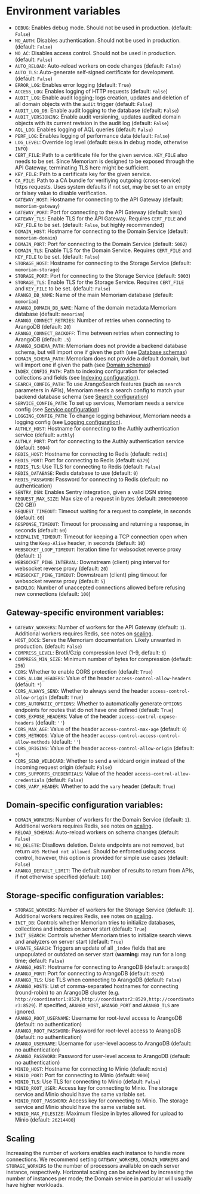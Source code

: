 # Environment variables

- `DEBUG`: Enables debug mode. Should not be used in production. (default: `False`)
- `NO_AUTH`: Disables authentication. Should not be used in production. (default: `False`)
- `NO_AC`: Disables access control. Should not be used in production. (default: `False`)
- `AUTO_RELOAD`: Auto-reload workers on code changes (default: `False`)
- `AUTO_TLS`: Auto-generate self-signed certificate for development. (default: `False`)
- `ERROR_LOG`: Enables error logging (default: `True`)
- `ACCESS_LOG`: Enables logging of HTTP requests (default: `False`)
- `AUDIT_LOG`: Enable audit logging; logs creation, updates and deletion of all domain objects with the `audit` trigger (default: `False`)
- `AUDIT_LOG_DB`: Enable audit logging to the database (default: `False`)
- `AUDIT_VERSIONING`: Enable audit versioning, updates audited domain objects with its current revision in the audit log (default: `False`)
- `AQL_LOG`: Enables logging of AQL queries (default: `False`)
- `PERF_LOG`: Enables logging of performance data (default: `False`)
- `LOG_LEVEL`: Override log level (default: `DEBUG` in debug mode, otherwise `INFO`)
- `CERT_FILE`: Path to a certificate file for the given service. `KEY_FILE` also needs to be set. Since Memoriam is designed to be exposed through the API Gateway, terminating TLS here might be sufficient.
- `KEY_FILE`: Path to a certificate key for the given service.
- `CA_FILE`: Path to a CA bundle for verifiying outgoing (cross-service) https requests. Uses system defaults if not set, may be set to an empty or falsey value to disable verification.
- `GATEWAY_HOST`: Hostname for connecting to the API Gateway (default: `memoriam-gateway`)
- `GATEWAY_PORT`: Port for connecting to the API Gateway (default: `5001`)
- `GATEWAY_TLS`: Enable TLS for the API Gateway. Requires `CERT_FILE` and `KEY_FILE` to be set. (default: `False`, but highly recommended)
- `DOMAIN_HOST`: Hostname for connecting to the Domain Service (default: `memoriam-domain`)
- `DOMAIN_PORT`: Port for connecting to the Domain Service (default: `5002`)
- `DOMAIN_TLS`: Enable TLS for the Domain Service. Requires `CERT_FILE` and `KEY_FILE` to be set. (default: `False`)
- `STORAGE_HOST`: Hostname for connecting to the Storage Service (default: `memoriam-storage`)
- `STORAGE_PORT`: Port for connecting to the Storage Service (default: `5003`)
- `STORAGE_TLS`: Enable TLS for the Storage Service. Requires `CERT_FILE` and `KEY_FILE` to be set. (default: `False`)
- `ARANGO_DB_NAME`: Name of the main Memoriam database (default: `memoriam`)
- `ARANGO_DOMAIN_DB_NAME`: Name of the domain metadata Memoriam database (default: `memoriam`)
- `ARANGO_CONNECT_RETRIES`: Number of retries when connecting to ArangoDB (default: `20`)
- `ARANGO_CONNECT_BACKOFF`: Time between retries when connecting to ArangoDB (default: `.5`)
- `ARANGO_SCHEMA_PATH`: Memoriam does not provide a backend database schema, but will import one if given the path (see [Database schemas](database-schemas.md))
- `DOMAIN_SCHEMA_PATH`: Memoriam does not provide a default domain, but will import one if given the path (see [Domain schemas](domain-schemas.md))
- `INDEX_CONFIG_PATH`: Path to indexing configuration for selected collections and fields (see [Indexing configuration](indexing-configuration.md)). 
- `SEARCH_CONFIG_PATH`: To use ArangoSearch features (such as `search` parameters in APIs), Memoriam needs a search config to match your backend database schema (see [Search configuration](search-configuration.md))
- `SERVICE_CONFIG_PATH`: To set up services, Memoriam needs a service config (see [Service configuration](service-configuration.md))
- `LOGGING_CONFIG_PATH`: To change logging behaviour, Memoriam needs a logging config (see [Logging configuration](logging-configuration.md)). 
- `AUTHLY_HOST`: Hostname for connecting to the Authly authentication service (default: `authly`)
- `AUTHLY_PORT`: Port for connecting to the Authly authentication service (default: `5004`)
- `REDIS_HOST`: Hostname for connecting to Redis (default: `redis`)
- `REDIS_PORT`: Port for connecting to Redis (default: `6379`)
- `REDIS_TLS`: Use TLS for connecting to Redis (default: `False`)
- `REDIS_DATABASE`: Redis database to use (default: `0`)
- `REDIS_PASSWORD`: Password for connecting to Redis (default: no authentication)
- `SENTRY_DSN`: Enables Sentry integration, given a valid DSN string
- `REQUEST_MAX_SIZE`: Max size of a request in bytes (default: `20000000000` (20 GB))
- `REQUEST_TIMEOUT`: Timeout waiting for a request to complete, in seconds (default: `60`)
- `RESPONSE_TIMEOUT`: Timeout for processing and returning a response, in seconds (default: `60`)
- `KEEPALIVE_TIMEOUT`: Timeout for keeping a TCP connection open when using the `Keep-Alive` header, in seconds (default: `10`)
- `WEBSOCKET_LOOP_TIMEOUT`: Iteration time for websocket reverse proxy (default: `1`)
- `WEBSOCKET_PING_INTERVAL`: Downstream (client) ping interval for websocket reverse proxy (default: `20`)
- `WEBSOCKET_PING_TIMEOUT`: Downstream (client) ping timeout for websocket reverse proxy (default: `5`)
- `BACKLOG`: Number of unaccepted connections allowed before refusing new connections (default: `100`)

## Gateway-specific environment variables:

- `GATEWAY_WORKERS`: Number of workers for the API Gateway (default: `1`). Additional workers requires Redis, see notes on [scaling](environment-variables.md#scaling).
- `HOST_DOCS`: Serve the Memoriam documentation. Likely unwanted in production. (default: `False`)
- `COMPRESS_LEVEL`: Brotli/Gzip compression level (1-9, default: `6`)
- `COMPRESS_MIN_SIZE`: Minimum number of bytes for compression (default: `256`)
- `CORS`: Whether to enable CORS protection (default: `True`)
- `CORS_ALLOW_HEADERS`: Value of the header `access-control-allow-headers` (default: `*`)
- `CORS_ALWAYS_SEND`: Whether to always send the header `access-control-allow-origin` (default: `True`)
- `CORS_AUTOMATIC_OPTIONS`: Whether to automatically generate `OPTIONS` endpoints for routes that do not have one defined (default: `True`)
- `CORS_EXPOSE_HEADERS`: Value of the header `access-control-expose-headers` (default: `''`)
- `CORS_MAX_AGE`: Value of the header `access-control-max-age` (default: `0`)
- `CORS_METHODS`: Value of the header `access-control-access-control-allow-methods` (default: `''`)
- `CORS_ORIGINS`: Value of the header `access-control-allow-origin` (default: `*`)
- `CORS_SEND_WILDCARD`: Whether to send a wildcard origin instead of the incoming request origin (default: `False`)
- `CORS_SUPPORTS_CREDENTIALS`: Value of the header `access-control-allow-credentials` (default: `False`)
- `CORS_VARY_HEADER`: Whether to add the `vary` header (default: `True`)

## Domain-specific configuration variables:

- `DOMAIN_WORKERS`: Number of workers for the Domain Service (default: `1`). Additional workers requires Redis, see notes on [scaling](environment-variables.md#scaling).
- `RELOAD_SCHEMAS`: Auto-reload workers on schema changes (default: `False`)
- `NO_DELETE`: Disallows deletion. Delete endpoints are not removed, but return `405 Method not allowed`. Should be enforced using access control, however, this option is provided for simple use cases (default: `False`)
- `ARANGO_DEFAULT_LIMIT`: The default number of results to return from APIs, if not otherwise specified (default: `100`)

## Storage-specific configuration variables:

- `STORAGE_WORKERS`: Number of workers for the Storage Service (default: `1`). Additional workers requires Redis, see notes on [scaling](environment-variables.md#scaling).
- `INIT_DB`: Controls whether Memoriam tries to initialize databases, collections and indexes on server start (default: `True`)
- `INIT_SEARCH`: Controls whether Memoriam tries to initialize search views and analyzers on server start (default: `True`)
- `UPDATE_SEARCH`: Triggers an update of all `_index` fields that are unpopulated or outdated on server start (**warning:** may run for a long time; default: `False`)
- `ARANGO_HOST`: Hostname for connecting to ArangoDB (default: `arangodb`)
- `ARANGO_PORT`: Port for connecting to ArangoDB (default: `8529`)
- `ARANGO_TLS`: Use TLS when connecting to ArangoDB (default: `False`)
- `ARANGO_HOSTS`: List of comma-separated hostnames for connecting (round-robin) to an ArangoDB cluster (e.g. `http://coordinator1:8529,http://coordinator2:8529,http://coordinator3:8529`). If specified, `ARANGO_HOST`, `ARANGO_PORT` and `ARANGO_TLS` are ignored.
- `ARANGO_ROOT_USERNAME`: Username for root-level access to ArangoDB (default: no authentication)
- `ARANGO_ROOT_PASSWORD`: Password for root-level access to ArangoDB (default: no authentication)
- `ARANGO_USERNAME`: Username for user-level access to ArangoDB (default: no authentication)
- `ARANGO_PASSWORD`: Password for user-level access to ArangoDB (default: no authentication)
- `MINIO_HOST`: Hostname for connecting to Minio (default: `minio`)
- `MINIO_PORT`: Port for connecting to Minio (default: `9000`)
- `MINIO_TLS`: Use TLS for connecting to Minio (default: `False`)
- `MINIO_ROOT_USER`: Access key for connecting to Minio. The storage service and Minio should have the same variable set.
- `MINIO_ROOT_PASSWORD`: Access key for connecting to Minio. The storage service and Minio should have the same variable set.
- `MINIO_MAX_FILESIZE`: Maximum filesize in bytes allowed for upload to Minio (default: `26214400`)

## Scaling

Increasing the number of workers enables each instance to handle more connections. We recommend setting `GATEWAY_WORKERS`, `DOMAIN_WORKERS` and `STORAGE_WORKERS` to the number of processors available on each server instance, respectively. Horizontal scaling can be acheived by increasing the number of instances per mode; the Domain service in particular will usually have higher workloads.
